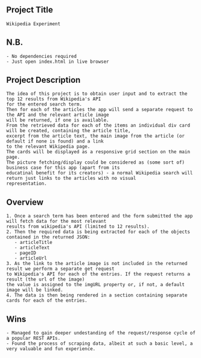 Project Title
-----------------
    Wikipedia Experiment

N.B.
-----------------
    - No dependencies required
    - Just open index.html in live browser

Project Description
-----------------
    The idea of this project is to obtain user input and to extract the top 12 results from Wikipedia's API  
    for the entered search term.  
    Then for each of the articles the app will send a separate request to the API and the relevant article image  
    will be returned, if one is available.   
    From the retrieved data for each of the items an individual div card will be created, containing the article title,  
    excerpt from the article text, the main image from the article (or default if none is found) and a link  
    to the relevant Wikipedia page.  
    The cards will be displayed as a responsive grid section on the main page.  
    The picture fetching/display could be considered as (some sort of) business case for this app (apart from its  
    educatinal benefit for its creators) - a normal Wikipedia search will return just links to the articles with no visual  
    representation.

Overview
-----------------
    1. Once a search term has been entered and the form submitted the app will fetch data for the most relevant  
    results from wikipedia's API (limited to 12 results).
    2. Then the required data is being extracted for each of the objects contained in the returned JSON:
       - articleTitle
       - articleText
       - pageID
       - articleUrl
    3. As the link to the article image is not included in the returned result we perform a separate get request  
    to Wikipedia's API for each of the entries. If the request returns a result (the url of the image)  
    the value is assigned to the imgURL property or, if not, a default image will be linked.
    4. The data is then being rendered in a section containing separate cards for each of the entries.

Wins
-----------------
    - Managed to gain deeper undestanding of the request/response cycle of a popular REST APIs.
    - Found the process of scraping data, albeit at such a basic level, a very valuable and fun experience.